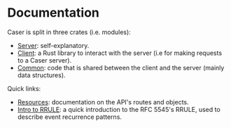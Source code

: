 # Documentation

Caser is split in three crates (i.e. modules):
- [Server](./server): self-explanatory.
- [Client](./client): a Rust library to interact with the server (i.e for making requests to a Caser server).
- [Common](./common): code that is shared between the client and the server (mainly data structures).

Quick links:
- [Resources](./resources.md): documentation on the API's routes and objects.
- [Intro to RRULE](./rrule-intro.md): a quick introduction to the RFC 5545's RRULE, used to describe event recurrence patterns.
